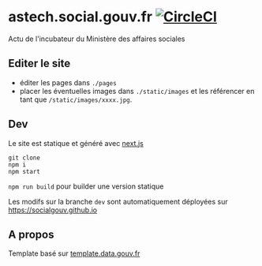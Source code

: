 # astech.social.gouv.fr [![CircleCI](https://circleci.com/gh/SocialGouv/socialgouv.github.io.svg?style=svg)](https://circleci.com/gh/SocialGouv/socialgouv.github.io)

Actu de l'incubateur du Ministère des affaires sociales

## Editer le site

 - éditer les pages dans `./pages`
 - placer les éventuelles images dans `./static/images` et les référencer en tant que `/static/images/xxxx.jpg`.

## Dev

Le site est statique et généré avec [next.js](https://github.com/zeit/next.js)

```
git clone
npm i
npm start
```

`npm run build` pour builder une version statique

Les modifs sur la branche `dev` sont automatiquement déployées sur https://socialgouv.github.io

## A propos

Template basé sur [template.data.gouv.fr](https://github.com/etalab/template.data.gouv.fr)

